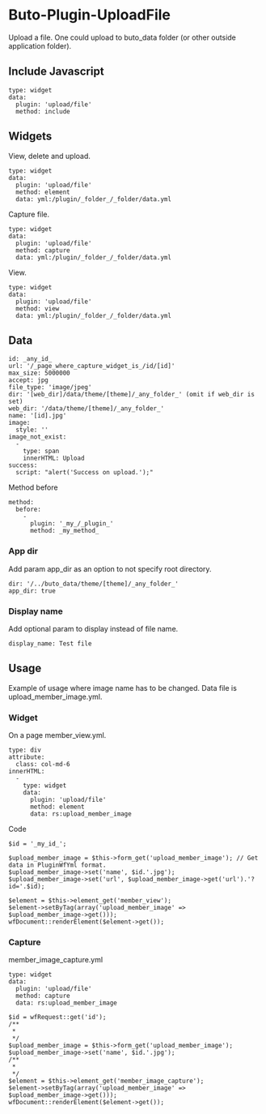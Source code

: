 # Buto-Plugin-UploadFile
Upload a file. 
One could upload to buto_data folder (or other outside application folder). 

## Include Javascript

```
type: widget
data:
  plugin: 'upload/file'
  method: include
```

## Widgets
View, delete and upload.
```
type: widget
data:
  plugin: 'upload/file'
  method: element
  data: yml:/plugin/_folder_/_folder/data.yml
```
Capture file.
```
type: widget
data:
  plugin: 'upload/file'
  method: capture
  data: yml:/plugin/_folder_/_folder/data.yml
```
View.
```
type: widget
data:
  plugin: 'upload/file'
  method: view
  data: yml:/plugin/_folder_/_folder/data.yml
```

## Data
```
id: _any_id_
url: '/_page_where_capture_widget_is_/id/[id]'
max_size: 5000000
accept: jpg
file_type: 'image/jpeg'
dir: '[web_dir]/data/theme/[theme]/_any_folder_' (omit if web_dir is set)
web_dir: '/data/theme/[theme]/_any_folder_'
name: '[id].jpg'
image:
  style: ''
image_not_exist:
  -
    type: span
    innerHTML: Upload
success:
  script: "alert('Success on upload.');"
```
Method before
```
method:
  before:
    -
      plugin: '_my_/_plugin_'
      method: _my_method_
```

### App dir
Add param app_dir as an option to not specify root directory.
```
dir: '/../buto_data/theme/[theme]/_any_folder_'
app_dir: true
```

### Display name
Add optional param to display instead of file name.
```
display_name: Test file
```

## Usage
Example of usage where image name has to be changed.
Data file is upload_member_image.yml.

### Widget
On a page member_view.yml.
```
type: div
attribute:
  class: col-md-6
innerHTML:
  -
    type: widget
    data:
      plugin: 'upload/file'
      method: element
      data: rs:upload_member_image
```
Code
```
$id = '_my_id_';

$upload_member_image = $this->form_get('upload_member_image'); // Get data in PluginWfYml format.
$upload_member_image->set('name', $id.'.jpg');
$upload_member_image->set('url', $upload_member_image->get('url').'?id='.$id);

$element = $this->element_get('member_view');
$element->setByTag(array('upload_member_image' => $upload_member_image->get()));
wfDocument::renderElement($element->get());
```

### Capture
member_image_capture.yml
```
type: widget
data:
  plugin: 'upload/file'
  method: capture
  data: rs:upload_member_image
```

```
$id = wfRequest::get('id');
/**
 * 
 */
$upload_member_image = $this->form_get('upload_member_image');
$upload_member_image->set('name', $id.'.jpg');
/**
 * 
 */
$element = $this->element_get('member_image_capture');
$element->setByTag(array('upload_member_image' => $upload_member_image->get()));
wfDocument::renderElement($element->get());
```
